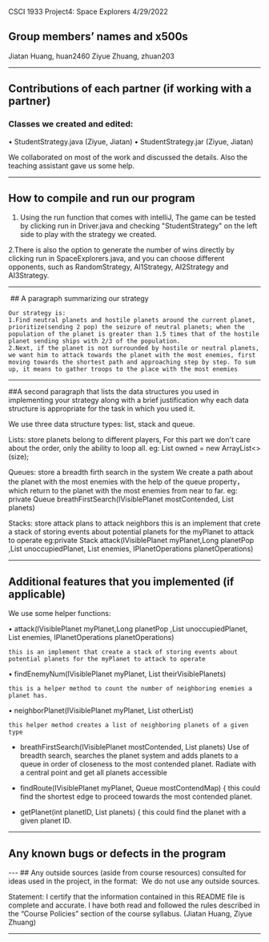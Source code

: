 CSCI 1933 
Project4: Space Explorers
4/29/2022

## Group members’ names and x500s
Jiatan Huang, huan2460
Ziyue Zhuang, zhuan203

---
 
## Contributions of each partner (if working with a partner)

### Classes we created and edited:

• StudentStrategy.java (Ziyue, Jiatan)
• StudentStrategy.jar (Ziyue, Jiatan)

We collaborated on most of the work and discussed the details. Also the teaching assistant gave us some help.

---

## How to compile and run our program

1. Using the run function that comes with intelliJ, The game can be tested by clicking run in Driver.java and checking "StudentStrategy" on the left side to play with the strategy we created. 

2.There is also the option to generate the number of wins directly by clicking run in SpaceExplorers.java, and you can choose different opponents, such as RandomStrategy, AI1Strategy, AI2Strategy and AI3Strategy.

---
 ## A paragraph summarizing our strategy

	Our strategy is:
	1.Find neutral planets and hostile planets around the current planet, prioritize(sending 2 pop) the seizure of neutral planets; when the population of the planet is greater than 1.5 times that of the hostile planet sending ships with 2/3 of the population.
	2.Next, if the planet is not surrounded by hostile or neutral planets, we want him to attack towards the planet with the most enemies, first moving towards the shortest path and approaching step by step. To sum up, it means to gather troops to the place with the most enemies

---

##A second paragraph that lists the data structures you used in implementing your
strategy along with a brief justification why each data structure is appropriate for
the task in which you used it.

We use three data structure types: list, stack and queue.

Lists: store planets belong to different players, 
	For this part we don't care about the order, only the ability to loop all.
	eg: List<IVisiblePlanet> owned = new ArrayList<>(size); 

Queues: store a breadth firth search in the system
	We create a path about the planet with the most enemies with the help of the queue property，which return to the planet with the most enemies from near to far.
	eg: private Queue<IPlanet> breathFirstSearch(IVisiblePlanet mostContended, List<IPlanet> planets)

Stacks: store attack plans to attack neighbors
	this is an implement that crete a stack of storing events about potential planets for the myPlanet to attack to operate
	eg:private Stack<IEvent> attack(IVisiblePlanet myPlanet,Long planetPop ,List<IVisiblePlanet> unoccupiedPlanet, List<IVisiblePlanet> enemies, IPlanetOperations planetOperations)

---

## Additional features that you implemented (if applicable)

We use some helper functions:

• attack(IVisiblePlanet myPlanet,Long planetPop ,List<IVisiblePlanet> unoccupiedPlanet, List<IVisiblePlanet> enemies, IPlanetOperations planetOperations)

	this is an implement that create a stack of storing events about potential planets for the myPlanet to attack to operate

• findEnemyNum(IVisiblePlanet myPlanet, List<IVisiblePlanet> theirVisiblePlanets)

	this is a helper method to count the number of neighboring enemies a planet has.

• neighborPlanet(IVisiblePlanet myPlanet, List<IVisiblePlanet> otherList)

	this helper method creates a list of neighboring planets of a given type
* breathFirstSearch(IVisiblePlanet mostContended, List<IPlanet> planets)
	Use of breadth search, searches the planet system and adds planets to a queue in order of closeness to the most contended planet. Radiate with a central point and get all planets accessible

* findRoute(IVisiblePlanet myPlanet, Queue<IPlanet> mostContendMap) {
	this could find the shortest edge to proceed towards the most contended planet.

* getPlanet(int planetID, List<IPlanet> planets) {
	this could find the planet with a given planet ID.

---

## Any known bugs or defects in the program


--- ## Any outside sources (aside from course resources) consulted for ideas used in the project, in the format: 
We do not use any outside sources.

Statement: I certify that the information contained in this README file is complete and accurate. I have both read and followed the rules described in the “Course Policies” section of the course syllabus. (Jiatan Huang, Ziyue Zhuang)

---